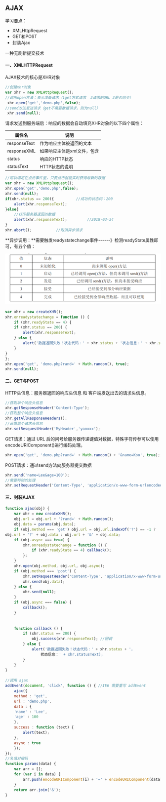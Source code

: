 ## AJAX

学习要点：

- XMLHttpRequest
- GET和POST
- 封装Ajax

一种无刷新提交技术

#### 一、XMLHTTPRequest

AJAX技术的核心是XHR对象

```js
//创建xhr对象
var xhr = new XMLHttpRequest();
//调用open方法：表示准备请求（1get方式请求  2请求的URL 3是否同步）
 xhr.open('get','demo.php',false);
//send方法发送请求（get不需要数据请求，则为null）
 xhr.send(null);
```

请求发送到服务端后：响应的数据会自动填充XHR对象的以下四个属性：

|属性名|说明|
|---|---|
|responseText|作为响应主体被返回的文本|
|responseXML|如果响应主体是xml文件，包含|
|status|响应的HTTP状态|
|statusText|HTTP状态的说明|

```js
//可以绑定在点击事件里，只要点击就能实时获得最新的数据
var xhr = new XMLHttpRequest();
xhr.open('get','demo.php',false);
xhr.send(null);
if(xhr.status == 200){          //成功的状态码：200
    alert(xhr.responseText);
}else{
    //打印服务器返回的数据
	alert(xhr.responseText);         //2018-03-34 
}
xhr.abort();           //取消异步请求
```

**异步调用：**需要触发readystatechange事件------》检测readyState属性即可，有五个值：

![](捕获.PNG)

```js
var xhr = new createXHR();
xhr.onreadystatechange = function () {
	if (xhr.readyState == 4) {
	if (xhr.status == 200) {
		alert(xhr.responseText);
	} else {
		alert('数据返回失败！状态代码：' + xhr.status + '状态信息：' + xhr.statusText);
	}
}
};
xhr.open('get', 'demo.php?rand=' + Math.random(), true);
xhr.send(null);
```

#### 二、GET与POST

HTTP头信息：服务器返回的响应头信息    和    客户端发送出去的请求头信息。

```js
//获取单个响应头信息
xhr.getResponseHeader('Content-Type');
//获取整个响应头信息
xhr.getAllResponseHeaders();
//设置单个请求头信息
xhr.setResquestHeader('MyHeader','yaoxxx');
```

GET请求：通过 URL 后的问号给服务器传递键值对数据，特殊字符传参可以使用encodeURIComponent()进行编码处理。

```js
xhr.open('get', 'demo.php?rand=' + Math.random() + '&name=Koo', true);
```

POST请求：通过send方法向服务器提交数据

```js
xhr.send('name=Lee&age=100');
//需要特别的处理
xhr.setRequestHeader('Content-Type', 'application/x-www-form-urlencoded');
```

#### 三、封装AJAX

```js
function ajax(obj) {
	var xhr = new createXHR();
	obj.url = obj.url + '?rand=' + Math.random();
	obj.data = params(obj.data);
	if (obj.method === 'get') obj.url = obj.url.indexOf('?') == -1 ?
obj.url + '?' + obj.data : obj.url + '&' + obj.data;
	if (obj.async === true) {
		xhr.onreadystatechange = function () {
			if (xhr.readyState == 4) callback();
		};
	}
	xhr.open(obj.method, obj.url, obj.async);
	if (obj.method === 'post') {
		xhr.setRequestHeader('Content-Type', 'application/x-www-form-urlencoded');
		xhr.send(obj.data);
	} else {
		xhr.send(null);
	}
	if (obj.async === false) {
		callback();
	}
    
    
	function callback () {
		if (xhr.status == 200) {
			obj.success(xhr.responseText); //回调
		} else {
			alert('数据返回失败！状态代码：' + xhr.status + '，
				状态信息：' + xhr.statusText);
		}
	}
}

//调用 ajax
addEvent(document, 'click', function () { //IE6 需要重写 addEvent
	ajax({
	method : 'get',
	url : 'demo.php',
	data : {
	'name' : 'Lee',
	'age' : 100
	},
	success : function (text) {
		alert(text);
	},
	async : true
	});
});
//名值对编码
function params(data) {
	var arr = [];
	for (var i in data) {
		arr.push(encodeURIComponent(i) + '=' + encodeURIComponent(data[i]));
	}
	return arr.join('&');
}
```



